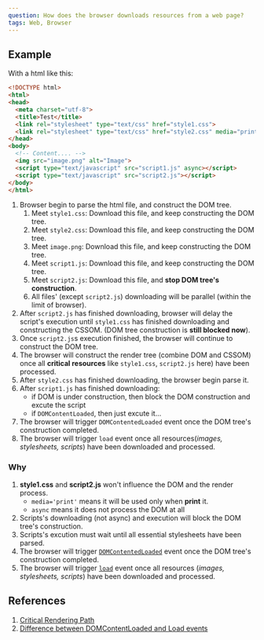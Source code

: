 ```yaml
---
question: How does the browser downloads resources from a web page?
tags: Web, Browser
---
```


## Example

With a html like this:

```html
<!DOCTYPE html>
<html>
<head>
  <meta charset="utf-8">
  <title>Test</title>
  <link rel="stylesheet" type="text/css" href="style1.css">
  <link rel="stylesheet" type="text/css" href="style2.css" media="print">
</head>
<body>
  <!-- Content.... -->
  <img src="image.png" alt="Image">
  <script type="text/javascript" src="script1.js" async></script>
  <script type="text/javascript" src="script2.js"></script>
</body>
</html>
```

1. Browser begin to parse the html file, and construct the DOM tree.
    1. Meet `style1.css`: Download this file, and keep constructing the DOM tree.
    2. Meet `style2.css`: Download this file, and keep constructing the DOM tree.
    3. Meet `image.png`: Download this file, and keep constructing the DOM tree.
    4. Meet `script1.js`: Download this file, and keep constructing the DOM tree.
    5. Meet `script2.js`: Download this file, and **stop DOM tree's construction**.
    6. All files' (except `script2.js`) downloading will be parallel (within the limit of browser).
2. After `script2.js` has finished downloading, browser will delay the script's execution until `style1.css` has finished downloading and constructing the CSSOM. (DOM tree construction is **still blocked now**).
3. Once `script2.js`s execution finished, the browser will continue to construct the DOM tree.
4. The browser will construct the render tree (combine DOM and CSSOM) once all **critical resources** like `style1.css`, `script2.js` here) have been processed.
5. After `style2.css` has finished downloading, the browser begin parse it.
6. After `script1.js` has finished downloading:
    * if DOM is under construction, then block the DOM construction and excute the script
    * if `DOMContentLoaded`, then just excute it...
7. The browser will trigger `DOMContentedLoaded` event once the DOM tree's construction completed.
8. The browser will trigger `load` event once all resources(*images, stylesheets, scripts*) have been downloaded and processed.

### Why

1. **style1.css** and **script2.js** won't influence the DOM and the render process.
    * `media='print'` means it will be used only when **print** it.
    * `async` means it does not process the DOM at all
2. Scripts's downloading (not async) and execution will block the DOM tree's construction.
3. Scripts's excution must wait until all essential stylesheets have been parsed.
4. The browser will trigger [`DOMContentedLoaded`](https://developer.mozilla.org/en-US/docs/Web/Events/DOMContentLoaded) event once the DOM tree's construction completed.
5. The browser will trigger [`load`](https://developer.mozilla.org/en-US/docs/Web/Events/load) event once all resources (*images, stylesheets, scripts*) have been downloaded and processed.

## References

1. [Critical Rendering Path](https://github.com/google/WebFundamentals/tree/master/src/content/en/fundamentals/performance/critical-rendering-path)
2. [Difference between DOMContentLoaded and Load events](http://stackoverflow.com/questions/2414750/difference-between-domcontentloaded-and-load-events)
